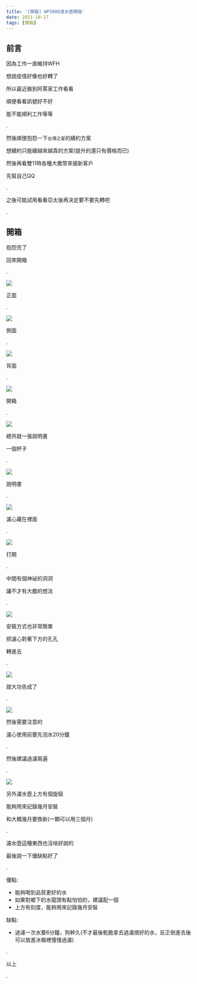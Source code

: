 ```yaml
---
title: '[開箱] WP3000濾水壺開箱'
date: 2021-10-17
tags: [開箱]
---
```


## 前言

因為工作一直維持WFH

想說疫情好像也好轉了

所以最近搬到阿罵家工作看看

順便看看訊號好不好

能不能順利工作等等

.

然後順便抱怨一下`台灣之星`的續約方案

想續約只能續越來越貴的方案(提升的還只有價格而已)

然後再看雙11時各種大撒幣來搶新客戶

先幫自己QQ

.

之後可能試用看看亞太後再決定要不要先轉吧

.

## 開箱

抱怨完了

回來開箱

.

![](res/2021-10-17-11-21-44.png)

正面

.

![](res/2021-10-17-11-21-59.png)

側面

.

![](res/2021-10-17-11-22-13.png)

背面

.

![](res/2021-10-17-11-22-27.png)

開箱

.

![](res/2021-10-17-11-22-39.png)

總共就一張說明書

一個杯子

.

![](res/2021-10-17-11-23-06.png)

說明書

.

![](res/2021-10-17-11-23-17.png)

濾心藏在裡面

.

![](res/2021-10-17-11-23-25.png)

打開

.

中間有個神祕的洞洞

讓不才有大膽的想法

.

![](res/2021-10-17-11-23-35.png)

安裝方式也非常簡單

把濾心對著下方的孔孔

轉進去

.

![](res/2021-10-17-11-23-47.png)

就大功告成了

.

![](res/2021-10-17-11-24-26.png)

然後需要注意的

濾心使用前要先泡水20分鐘

.

然後建議過濾兩遍

.

![](res/2021-10-17-11-24-14.png)

另外濾水壺上方有個旋鈕

能夠用來記錄幾月安裝

和大概幾月要換新(一顆可以用三個月)

.

濾水壺這種東西也沒啥好說的

最後說一下優缺點好了

.

優點:
- 能夠喝到品質更好的水
- 如果對鄉下的水龍頭有點怕怕的，建議配一個
- 上方有刻度，能夠用來記錄幾月安裝

缺點:
- 過濾一次水要6分鐘，狗幹久(不才最後乾脆拿去過濾燒好的水，反正倒進去後可以放進冰箱裡慢慢過濾)

.

以上

.
